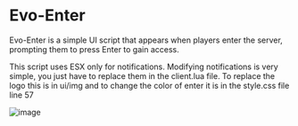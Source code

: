 # Evo-Enter

Evo-Enter is a simple UI script that appears when players enter the server, prompting them to press Enter to gain access.

This script uses ESX only for notifications. Modifying notifications is very simple, you just have to replace them in the client.lua file.
To replace the logo this is in ui/img and to change the color of enter it is in the style.css file line 57

![image](https://github.com/EyssDev/Evo-Enter/assets/76251650/d3da670a-1e0b-4c3c-ac8a-eca2fcb92d03)
